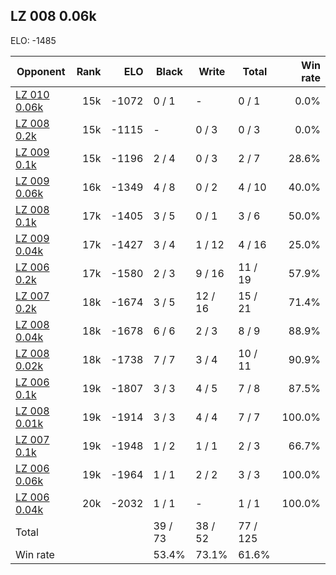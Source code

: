 ## LZ 008 0.06k ##

ELO: -1485

Opponent | Rank | ELO | Black | Write | Total | Win rate
---------|-----:|----:|-------|-------|-------|-------:
[LZ 010 0.06k](LZ%20010%200.06k.md) | 15k | -1072 | 0 / 1 | - | 0 / 1 | 0.0%
[LZ 008 0.2k](LZ%20008%200.2k.md) | 15k | -1115 | - | 0 / 3 | 0 / 3 | 0.0%
[LZ 009 0.1k](LZ%20009%200.1k.md) | 15k | -1196 | 2 / 4 | 0 / 3 | 2 / 7 | 28.6%
[LZ 009 0.06k](LZ%20009%200.06k.md) | 16k | -1349 | 4 / 8 | 0 / 2 | 4 / 10 | 40.0%
[LZ 008 0.1k](LZ%20008%200.1k.md) | 17k | -1405 | 3 / 5 | 0 / 1 | 3 / 6 | 50.0%
[LZ 009 0.04k](LZ%20009%200.04k.md) | 17k | -1427 | 3 / 4 | 1 / 12 | 4 / 16 | 25.0%
[LZ 006 0.2k](LZ%20006%200.2k.md) | 17k | -1580 | 2 / 3 | 9 / 16 | 11 / 19 | 57.9%
[LZ 007 0.2k](LZ%20007%200.2k.md) | 18k | -1674 | 3 / 5 | 12 / 16 | 15 / 21 | 71.4%
[LZ 008 0.04k](LZ%20008%200.04k.md) | 18k | -1678 | 6 / 6 | 2 / 3 | 8 / 9 | 88.9%
[LZ 008 0.02k](LZ%20008%200.02k.md) | 18k | -1738 | 7 / 7 | 3 / 4 | 10 / 11 | 90.9%
[LZ 006 0.1k](LZ%20006%200.1k.md) | 19k | -1807 | 3 / 3 | 4 / 5 | 7 / 8 | 87.5%
[LZ 008 0.01k](LZ%20008%200.01k.md) | 19k | -1914 | 3 / 3 | 4 / 4 | 7 / 7 | 100.0%
[LZ 007 0.1k](LZ%20007%200.1k.md) | 19k | -1948 | 1 / 2 | 1 / 1 | 2 / 3 | 66.7%
[LZ 006 0.06k](LZ%20006%200.06k.md) | 19k | -1964 | 1 / 1 | 2 / 2 | 3 / 3 | 100.0%
[LZ 006 0.04k](LZ%20006%200.04k.md) | 20k | -2032 | 1 / 1 | - | 1 / 1 | 100.0%
Total | | | 39 / 73 | 38 / 52 | 77 / 125 | 
Win rate| | | 53.4% | 73.1% | 61.6% | 
